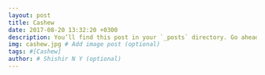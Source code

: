 ```yaml
---
layout: post
title: Cashew
date: 2017-08-20 13:32:20 +0300
description: You’ll find this post in your `_posts` directory. Go ahead and edit it and re-build the site to see your changes. # Add post description (optional)
img: cashew.jpg # Add image post (optional)
tags: #[Cashew]
author: # Shishir N Y (optional)
---
```


